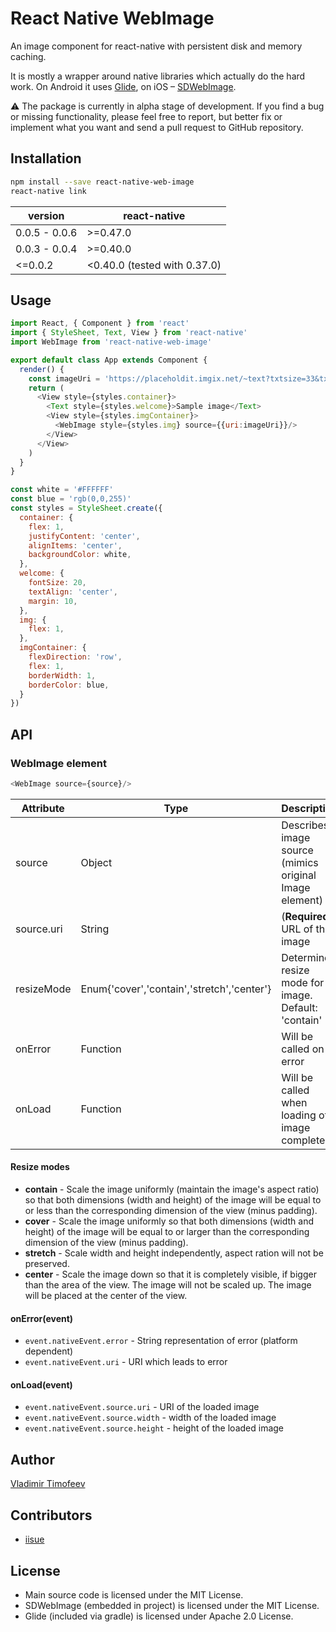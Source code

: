# React Native WebImage

An image component for react-native with persistent disk and memory caching.

It is mostly a wrapper around native libraries which actually do the hard work.
On Android it uses [Glide](https://github.com/bumptech/glide), on iOS –
[SDWebImage](https://github.com/rs/SDWebImage).

:warning: The package is currently in alpha stage of development. If you find a bug or missing functionality, please feel free to report, but better fix or implement what you want and send a pull request to GitHub repository.

## Installation

```sh
npm install --save react-native-web-image
react-native link
```

| version       | react-native |
| ------------- | ------------ |
| 0.0.5 - 0.0.6 | &gt;=0.47.0  |
| 0.0.3 - 0.0.4 | &gt;=0.40.0  |
| &lt;=0.0.2    | &lt;0.40.0 (tested with 0.37.0) |

## Usage

```javascript
import React, { Component } from 'react'
import { StyleSheet, Text, View } from 'react-native'
import WebImage from 'react-native-web-image'

export default class App extends Component {
  render() {
    const imageUri = 'https://placeholdit.imgix.net/~text?txtsize=33&txt=200x150&w=200&h=150'
    return (
      <View style={styles.container}>
        <Text style={styles.welcome}>Sample image</Text>
        <View style={styles.imgContainer}>
          <WebImage style={styles.img} source={{uri:imageUri}}/>
        </View>
      </View>
    )
  }
}

const white = '#FFFFFF'
const blue = 'rgb(0,0,255)'
const styles = StyleSheet.create({
  container: {
    flex: 1,
    justifyContent: 'center',
    alignItems: 'center',
    backgroundColor: white,
  },
  welcome: {
    fontSize: 20,
    textAlign: 'center',
    margin: 10,
  },
  img: {
    flex: 1,
  },
  imgContainer: {
    flexDirection: 'row',
    flex: 1,
    borderWidth: 1,
    borderColor: blue,
  }
})
```

## API

### WebImage element

```javascript
<WebImage source={source}/>
```

| Attribute  | Type     | Description |
| ---------- | -------- | ----------- |
| source     | Object   | Describes image source (mimics original Image element) |
| source.uri | String   | (**Required**) URL of the image |
| resizeMode | Enum{'cover','contain','stretch','center'} | Determine resize mode for image. Default: 'contain' |
| onError    | Function | Will be called on error |
| onLoad     | Function | Will be called when loading of image completed |

#### Resize modes

* **contain** - Scale the image uniformly (maintain the image's aspect ratio)
  so that both dimensions (width and height) of the image will be equal to or
  less than the corresponding dimension of the view (minus padding).
* **cover** - Scale the image uniformly so that both dimensions (width and
  height) of the image will be equal to or larger than the corresponding
  dimension of the view (minus padding).
* **stretch** - Scale width and height independently, aspect ration will not be
  preserved.
* **center** - Scale the image down so that it is completely visible, if bigger
  than the area of the view. The image will not be scaled up. The image will be
  placed at the center of the view.

#### onError(event)

* `event.nativeEvent.error` - String representation of error (platform dependent)
* `event.nativeEvent.uri` - URI which leads to error

#### onLoad(event)

* `event.nativeEvent.source.uri` - URI of the loaded image
* `event.nativeEvent.source.width` - width of the loaded image
* `event.nativeEvent.source.height` - height of the loaded image

## Author

[Vladimir Timofeev](https://github.com/vovkasm)

## Contributors

* [iisue](https://github.com/iisue)

## License

* Main source code is licensed under the MIT License.
* SDWebImage (embedded in project) is licensed under the MIT License.
* Glide (included via gradle) is licensed under Apache 2.0 License.
